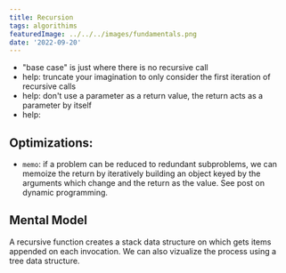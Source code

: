 ```yaml
---
title: Recursion
tags: algorithims
featuredImage: ../../../images/fundamentals.png
date: '2022-09-20'
---
```


- "base case" is just where there is no recursive call
- help: truncate your imagination to only consider the first iteration of recursive calls
- help: don't use a parameter as a return value, the return acts as a parameter by itself
- help: 

## Optimizations:
- `memo`: if a problem can be reduced to redundant subproblems, we can memoize the return by iteratively building an object keyed by the arguments which change and the return as the value. See post on dynamic programming.

## Mental Model
A recursive function creates a stack data structure on which gets items appended on each invocation. We can also vizualize the process using a tree data structure.